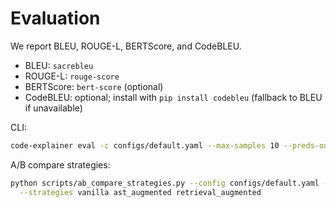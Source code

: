 # Evaluation

We report BLEU, ROUGE-L, BERTScore, and CodeBLEU.

- BLEU: `sacrebleu`
- ROUGE-L: `rouge-score`
- BERTScore: `bert-score` (optional)
- CodeBLEU: optional; install with `pip install codebleu` (fallback to BLEU if unavailable)

CLI:

```bash
code-explainer eval -c configs/default.yaml --max-samples 10 --preds-out examples/eval_results/preds.jsonl
```

A/B compare strategies:

```bash
python scripts/ab_compare_strategies.py --config configs/default.yaml --max-samples 5 \
  --strategies vanilla ast_augmented retrieval_augmented
```
